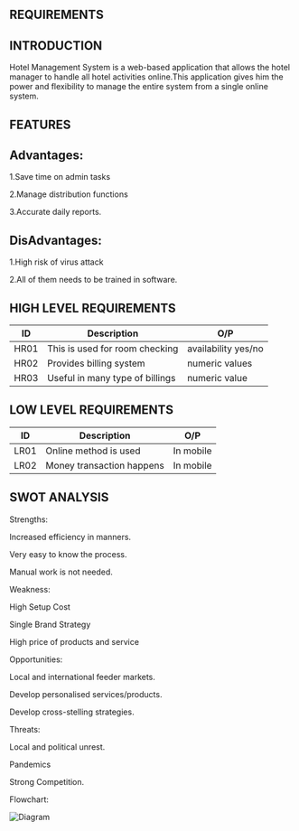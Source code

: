 REQUIREMENTS
--------------------------
INTRODUCTION
--------------------------
Hotel Management System is a web-based application that allows the hotel manager to handle all hotel activities online.This application gives him the power and flexibility to manage the entire system from a single online system.

FEATURES
-------------------
Advantages:
--------------------
1.Save time on admin tasks

2.Manage distribution functions

3.Accurate daily reports.

DisAdvantages:
-----------------------
1.High risk of virus attack

2.All of them needs to be trained in software.

HIGH LEVEL REQUIREMENTS
 ----------------------------------
 |ID | Description|O/P|
 |--| --|  --|
 |HR01 |This is used for room checking|availability yes/no|
 |HR02 |Provides billing system|numeric values|
 |HR03 |Useful in many type of billings|numeric value|
 
 
 
 LOW LEVEL REQUIREMENTS
 ----------------------------------------
 |ID | Description|O/P
 |--| --|  --|
 |LR01 |Online method is used|In mobile|
 |LR02 |Money transaction happens|In mobile|
 
 SWOT ANALYSIS
 -------------------------------
 Strengths:
 
 Increased efficiency in manners.
 
 Very easy to know the process.
 
 Manual work is not needed.
 
 Weakness:
 
 High Setup Cost
 
 Single Brand Strategy
 
 High price of products and service
 
 Opportunities:
 
 Local and international feeder markets.
 
 Develop personalised services/products.
 
 Develop cross-stelling strategies.
 
 Threats:
 
 Local and political unrest.
 
 Pandemics
 
 Strong Competition.
 
 Flowchart:
 
 ![Diagram](https://user-images.githubusercontent.com/98965702/161413794-67af80b0-9b53-444c-a536-b600cbee9019.png)

 
 

